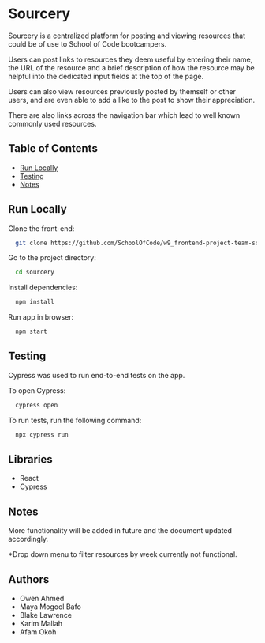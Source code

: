 
# Sourcery

Sourcery is a centralized platform for posting and viewing resources that could be of use to School of Code bootcampers.

Users can post links to resources they deem useful by entering their name, the URL of the resource and a brief description of how the resource may be helpful into the dedicated input fields at the top of the page. 

Users can also view resources previously posted by themself or other users, and are even able to add a like to the post to show their appreciation.

There are also links across the navigation bar which lead to well known commonly used resources.



## Table of Contents

 - [Run Locally](#run-locally)
 - [Testing](#testing)
 - [Notes](#notes)

## Run Locally

Clone the front-end:

```bash
  git clone https://github.com/SchoolOfCode/w9_frontend-project-team-sourcery.git
```

Go to the project directory:

```bash
  cd sourcery
```

Install dependencies:

```bash
  npm install
```

Run app in browser:

```bash
  npm start
```


## Testing

Cypress was used to run end-to-end tests on the app.

To open Cypress:

```bash
  cypress open
```

To run tests, run the following command:

```bash
  npx cypress run
```

## Libraries

- React
- Cypress


## Notes
More functionality will be added in future and the document updated accordingly.

*Drop down menu to filter resources by week currently not functional.

## Authors

- Owen Ahmed
- Maya Mogool Bafo
- Blake Lawrence
- Karim Mallah
- Afam Okoh

